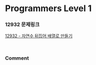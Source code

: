 # Programmers Level 1

### 12932 문제링크

[12932 - 자연수 뒤집어 배열로 만들기](https://school.programmers.co.kr/learn/courses/30/lessons/12932)

<br>

### Comment
